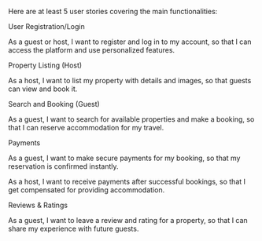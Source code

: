Here are at least 5 user stories covering the main functionalities:

User Registration/Login

As a guest or host, I want to register and log in to my account, so that I can access the platform and use personalized features.

Property Listing (Host)

As a host, I want to list my property with details and images, so that guests can view and book it.

Search and Booking (Guest)

As a guest, I want to search for available properties and make a booking, so that I can reserve accommodation for my travel.

Payments

As a guest, I want to make secure payments for my booking, so that my reservation is confirmed instantly.

As a host, I want to receive payments after successful bookings, so that I get compensated for providing accommodation.

Reviews & Ratings

As a guest, I want to leave a review and rating for a property, so that I can share my experience with future guests.